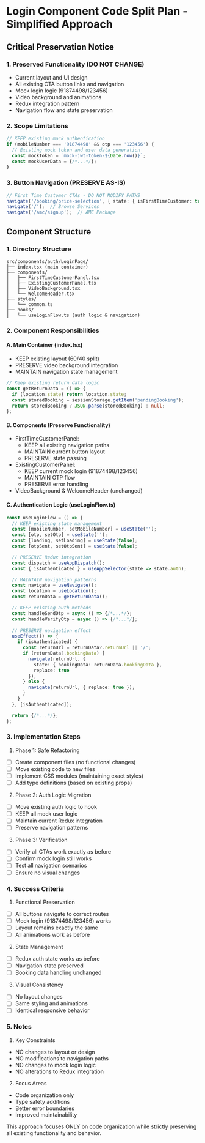 # Login Component Code Split Plan - Simplified Approach

## Critical Preservation Notice

### 1. Preserved Functionality (DO NOT CHANGE)
- Current layout and UI design
- All existing CTA button links and navigation
- Mock login logic (91874498/123456)
- Video background and animations
- Redux integration pattern
- Navigation flow and state preservation

### 2. Scope Limitations
```typescript
// KEEP existing mock authentication
if (mobileNumber === '91874498' && otp === '123456') {
  // Existing mock token and user data generation
  const mockToken = `mock-jwt-token-${Date.now()}`;
  const mockUserData = {/*...*/};
}
```

### 3. Button Navigation (PRESERVE AS-IS)
```typescript
// First Time Customer CTAs - DO NOT MODIFY PATHS
navigate('/booking/price-selection', { state: { isFirstTimeCustomer: true } });
navigate('/');  // Browse Services
navigate('/amc/signup');  // AMC Package
```

## Component Structure

### 1. Directory Structure
```
src/components/auth/LoginPage/
├── index.tsx (main container)
├── components/
│   ├── FirstTimeCustomerPanel.tsx
│   ├── ExistingCustomerPanel.tsx
│   ├── VideoBackground.tsx
│   └── WelcomeHeader.tsx
├── styles/
│   └── common.ts
├── hooks/
│   └── useLoginFlow.ts (auth logic & navigation)
```

### 2. Component Responsibilities

#### A. Main Container (index.tsx)
- KEEP existing layout (60/40 split)
- PRESERVE video background integration
- MAINTAIN navigation state management
```typescript
// Keep existing return data logic
const getReturnData = () => {
  if (location.state) return location.state;
  const storedBooking = sessionStorage.getItem('pendingBooking');
  return storedBooking ? JSON.parse(storedBooking) : null;
};
```

#### B. Components (Preserve Functionality)
- FirstTimeCustomerPanel:
  * KEEP all existing navigation paths
  * MAINTAIN current button layout
  * PRESERVE state passing
- ExistingCustomerPanel:
  * KEEP current mock login (91874498/123456)
  * MAINTAIN OTP flow
  * PRESERVE error handling
- VideoBackground & WelcomeHeader (unchanged)

#### C. Authentication Logic (useLoginFlow.ts)
```typescript
const useLoginFlow = () => {
  // KEEP existing state management
  const [mobileNumber, setMobileNumber] = useState('');
  const [otp, setOtp] = useState('');
  const [loading, setLoading] = useState(false);
  const [otpSent, setOtpSent] = useState(false);

  // PRESERVE Redux integration
  const dispatch = useAppDispatch();
  const { isAuthenticated } = useAppSelector(state => state.auth);

  // MAINTAIN navigation patterns
  const navigate = useNavigate();
  const location = useLocation();
  const returnData = getReturnData();

  // KEEP existing auth methods
  const handleSendOtp = async () => {/*...*/};
  const handleVerifyOtp = async () => {/*...*/};
  
  // PRESERVE navigation effect
  useEffect(() => {
    if (isAuthenticated) {
      const returnUrl = returnData?.returnUrl || '/';
      if (returnData?.bookingData) {
        navigate(returnUrl, { 
          state: { bookingData: returnData.bookingData },
          replace: true 
        });
      } else {
        navigate(returnUrl, { replace: true });
      }
    }
  }, [isAuthenticated]);

  return {/*...*/};
};
```

### 3. Implementation Steps

1. Phase 1: Safe Refactoring
- [ ] Create component files (no functional changes)
- [ ] Move existing code to new files
- [ ] Implement CSS modules (maintaining exact styles)
- [ ] Add type definitions (based on existing props)

2. Phase 2: Auth Logic Migration
- [ ] Move existing auth logic to hook
- [ ] KEEP all mock user logic
- [ ] Maintain current Redux integration
- [ ] Preserve navigation patterns

3. Phase 3: Verification
- [ ] Verify all CTAs work exactly as before
- [ ] Confirm mock login still works
- [ ] Test all navigation scenarios
- [ ] Ensure no visual changes

### 4. Success Criteria

1. Functional Preservation
- [ ] All buttons navigate to correct routes
- [ ] Mock login (91874498/123456) works
- [ ] Layout remains exactly the same
- [ ] All animations work as before

2. State Management
- [ ] Redux auth state works as before
- [ ] Navigation state preserved
- [ ] Booking data handling unchanged

3. Visual Consistency
- [ ] No layout changes
- [ ] Same styling and animations
- [ ] Identical responsive behavior

### 5. Notes

1. Key Constraints
- NO changes to layout or design
- NO modifications to navigation paths
- NO changes to mock login logic
- NO alterations to Redux integration

2. Focus Areas
- Code organization only
- Type safety additions
- Better error boundaries
- Improved maintainability

This approach focuses ONLY on code organization while strictly preserving all existing functionality and behavior.